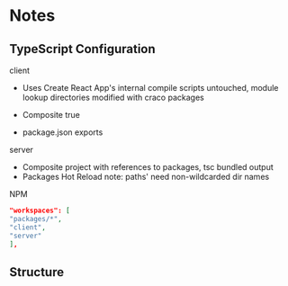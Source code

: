 # Notes

## TypeScript Configuration

client

- Uses Create React App's internal compile scripts untouched, module lookup directories modified with craco
  packages

- Composite true
- package.json exports

server

- Composite project with references to packages, tsc bundled output
- Packages Hot Reload note: paths' need non-wildcarded dir names

NPM

```json
"workspaces": [
"packages/*",
"client",
"server"
],
```

## Structure
